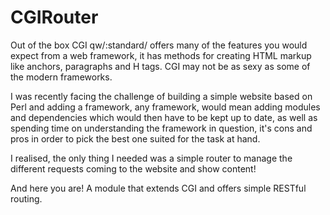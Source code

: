 # CGIRouter

Out of the box CGI qw/:standard/ offers many of the features you would expect from a web framework,
it has methods for creating HTML markup like anchors, paragraphs and H tags. CGI may not be as sexy
as some of the modern frameworks.

I was recently facing the challenge of building a simple website based on Perl and adding a framework, any 
framework, would mean adding modules and dependencies which would then have to be kept  up to date, as well 
as spending time on understanding the framework in question, it's cons and pros in order to pick the best 
one suited for the task at hand.

I realised, the only thing I needed was a simple router to manage the different requests coming to the
website and show content!

And here you are! A module that extends CGI and offers simple RESTful routing.